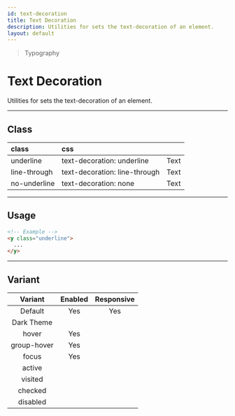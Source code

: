 ```yaml
---
id: text-decoration
title: Text Decoration
description: Utilities for sets the text-decoration of an element.
layout: default
---
```


> Typography

# Text Decoration

Utilities for sets the text-decoration of an element.

---

## Class

| <span class="px-3 py-1 text-white (dark)text-charcoal-100 bg-charcoal-100 (dark)bg-gray-600 rounded-full">class</span> | <span class="px-3 py-1 text-white (dark)text-charcoal-100 bg-charcoal-100 (dark)bg-gray-600 rounded-full">css</span> | |
|:--|:--|:-:|
| underline | text-decoration: underline | <y class="text-lg underline">Text</y> |
| line-through | text-decoration: line-through | <y class="text-lg line-through">Text</y> |
| no-underline | text-decoration: none |  <y class="text-lg no-underline">Text</y> |

---

## Usage

```html
<!-- Example -->
<y class="underline">
  ...
</y>
```

---

## Variant

| <span class="font-semibold underline">Variant</span> | <span class="font-semibold underline">Enabled</span> | <span class="font-semibold underline">Responsive</span> |
|:-:|:-:|:-:|
| Default | Yes | Yes |
| Dark Theme | | |
| hover| Yes | |
| group-hover | Yes | |
| focus | Yes | |
| active | | |
| visited | | |
| checked | | |
| disabled | | |